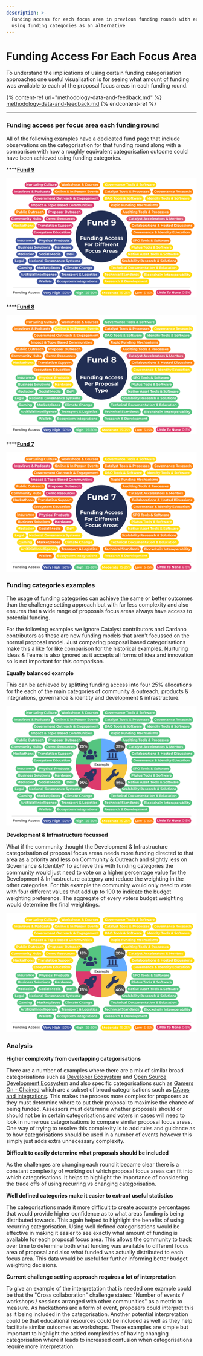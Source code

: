 ```yaml
---
description: >-
  Funding access for each focus area in previous funding rounds with examples of
  using funding categories as an alternative
---
```


# Funding Access For Each Focus Area

To understand the implications of using certain funding categorisation approaches one useful visualisation is for seeing what amount of funding was available to each of the proposal focus areas in each funding round.

{% content-ref url="methodology-data-and-feedback.md" %}
[methodology-data-and-feedback.md](methodology-data-and-feedback.md)
{% endcontent-ref %}

****

### Funding access per focus area each funding round

All of the following examples have a dedicated fund page that include observations on the categorisation for that funding round along with a comparison  with how a roughly equivalent categorisation outcome could have been achieved using funding categories.



****[**Fund 9**](fund-9.md)

![](<../../.gitbook/assets/fund-9-funding-access (2).png>)

****[**Fund 8**](fund-8.md)

![](../../.gitbook/assets/fund-8-funding-access.png)

****[**Fund 7**](fund-7.md)

![](<../../.gitbook/assets/fund-7-funding-access (2).png>)

### Funding categories examples

The usage of funding categories can achieve the same or better outcomes than the challenge setting approach but with far less complexity and also ensures that a wide range of proposals focus areas always have access to potential funding.

For the following examples we ignore Catalyst contributors and Cardano contributors as these are new funding models that aren't focussed on the normal proposal model. Just comparing proposal based categorisations make this a like for like comparison for the historical examples. Nurturing Ideas & Teams is also ignored as it accepts all forms of idea and innovation so is not important for this comparison.



**Equally balanced example**

This can be achieved by splitting funding access into four 25% allocations for the each of the main categories of community & outreach, products & integrations, governance & identity and development & infrastructure.

![](../../.gitbook/assets/categories-funding-access-example.png)

**Development & Infrastructure focussed**

What if the community thought the Development & Infrastructure categorisation of proposal focus areas needs more funding directed to that area as a priority and less on Community & Outreach and slightly less on Governance & Identity? To achieve this with funding categories the community would just need to vote on a higher percentage value for the Development & Infrastructure category and reduce the weighting in the other categories. For this example the community would only need to vote with four different values that add up to 100 to indicate the budget weighting preference. The aggregate of every voters budget weighting would determine the final weightings.

![](../../.gitbook/assets/categories-funding-access-example-development.png)

### Analysis

**Higher complexity from overlapping categorisations**

There are a number of examples where there are a mix of similar broad categorisations such as [Developer Ecosystem](https://app.ideascale.com/t/UM5UZBraj) and [Open Source Development Ecosystem](https://app.ideascale.com/t/UM5UZBqsx) and also specific categorisations such as [Gamers On - Chained](https://app.ideascale.com/t/UM5UZBqeS) which are a subset of broad categorisations such as [DApps and Integrations](https://app.ideascale.com/t/UM5UZBrBL). This makes the process more complex for proposers as they must determine where to put their proposal to maximise the chance of being funded. Assessors must determine whether proposals should or should not be in certain categorisations and voters in cases will need to look in numerous categorisations to compare similar proposal focus areas. One way of trying to resolve this complexity is to add rules and guidance as to how categorisations should be used in a number of events however this simply just adds extra unnecessary complexity.



**Difficult to easily determine what proposals should be included**

As the challenges are changing each round it became clear there is a constant complexity of working out which proposal focus areas can fit into which categorisations. It helps to highlight the importance of considering the trade offs of using recurring vs changing categorisation.



**Well defined categories make it easier to extract useful statistics**

The categorisations made it more difficult to create accurate percentages that would provide higher confidence as to what areas funding is being distributed towards. This again helped to highlight the benefits of using recurring categorisation. Using well defined categorisations would be effective in making it easier to see exactly what amount of funding is available for each proposal focus area. This allows the community to track over time to determine both what funding was available to different focus area of proposal and also what funded was actually distributed to each focus area. This data would be useful for further informing better budget weighting decisions.



**Current challenge setting approach requires a lot of interpretation**

To give an example of the interpretation that is needed one example could be that the "Cross collaboration" challenge states: "Number of events / workshops / sessions arranged with other communities" as a metric to measure. As hackathons are a form of event, proposers could interpret this as it being included in the categorisation. Another potential interpretation could be that educational resources could be included as well as they help facilitate similar outcomes as workshops. These examples are simple but important to highlight the added complexities of having changing categorisation where it leads to increased confusion when categorisations require more interpretation.

